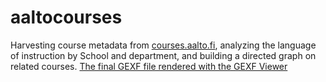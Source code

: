# aaltocourses

Harvesting course metadata from [courses.aalto.fi](https://courses.aalto.fi), analyzing the language of instruction by School and department, and building a directed graph on related courses. [The final GEXF file rendered with the GEXF Viewer](https://users.aalto.fi/~sonkkila/aaltocourses/)
